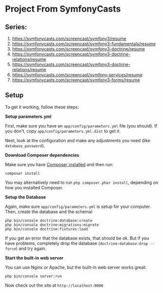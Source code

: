 # Project From SymfonyCasts

## Series:

1. https://symfonycasts.com/screencast/symfony3/resume
2. https://symfonycasts.com/screencast/symfony3-fundamentals/resume
3. https://symfonycasts.com/screencast/symfony3-doctrine/resume
4. https://symfonycasts.com/screencast/symfony3-doctrine-relations/resume
5. https://symfonycasts.com/screencast/symfony3-doctrine-relations/resume
6. https://symfonycasts.com/screencast/symfony-services/resume
7. https://symfonycasts.com/screencast/symfony3-forms/resume

## Setup

To get it working, follow these steps:

**Setup parameters.yml**

First, make sure you have an `app/config/parameters.yml`
file (you should). If you don't, copy `app/config/parameters.yml.dist`
to get it.

Next, look at the configuration and make any adjustments you
need (like `database_password`).

**Download Composer dependencies**

Make sure you have [Composer installed](https://getcomposer.org/download/)
and then run:

```
composer install
```

You may alternatively need to run `php composer.phar install`, depending
on how you installed Composer.

**Setup the Database**

Again, make sure `app/config/parameters.yml` is setup
for your computer. Then, create the database and the
schema!

```
php bin/console doctrine:database:create
php bin/console doctrine:migrations:migrate
php bin/console doctrine:fixtures:load
```

If you get an error that the database exists, that should
be ok. But if you have problems, completely drop the
database (`doctrine:database:drop --force`) and try again.

**Start the built-in web server**

You can use Nginx or Apache, but the built-in web server works
great:

```
php bin/console server:run
```

Now check out the site at `http://localhost:8000`


